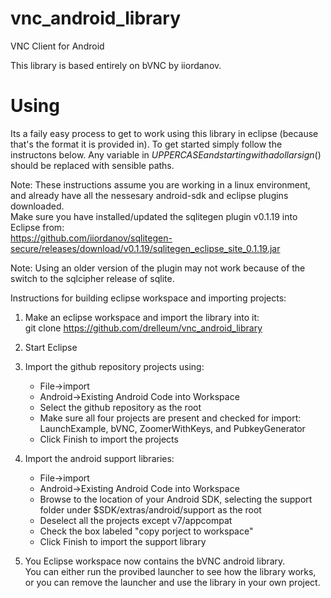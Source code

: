 # vnc_android_library
VNC Client for Android

This library is based entirely on bVNC by iiordanov.

# Using

Its a faily easy process to get to work using this library in eclipse (because that's the format it is provided in).
To get started simply follow the instructons below.
Any variable in $UPPERCASE and starting with a dollar sign ($) should be replaced with sensible paths.

Note: These instructions assume you are working in a linux environment, and already have all the nessesary android-sdk and eclipse plugins downloaded.  
Make sure you have installed/updated the sqlitegen plugin v0.1.19 into Eclipse from:  
https://github.com/iiordanov/sqlitegen-secure/releases/download/v0.1.19/sqlitegen_eclipse_site_0.1.19.jar

Note: Using an older version of the plugin may not work because of the switch to the sqlcipher release of sqlite.

Instructions for building eclipse workspace and importing projects:

1. Make an eclipse workspace and import the library into it:  
git clone https://github.com/drelleum/vnc_android_library

2. Start Eclipse

3. Import the github repository projects using:  
   * File->import  
   * Android->Existing Android Code into Workspace  
   * Select the github repository as the root  
   * Make sure all four projects are present and checked for import: LaunchExample, bVNC, ZoomerWithKeys, and PubkeyGenerator  
   * Click Finish to import the projects

4. Import the android support libraries:  
   * File->import  
   * Android->Existing Android Code into Workspace  
   * Browse to the location of your Android SDK, selecting the support folder under $SDK/extras/android/support as the root  
   * Deselect all the projects except v7/appcompat  
   * Check the box labeled "copy porject to workspace"  
   * Click Finish to import the support library

5. You Eclipse workspace now contains the bVNC android library.  
   You can either run the provibed launcher to see how the library works, or you can remove the launcher and use the library in your own project.


